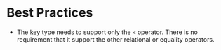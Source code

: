 # Best Practices

- The key type needs to support only the `<` operator. There is no requirement that it support the other relational or equality operators.